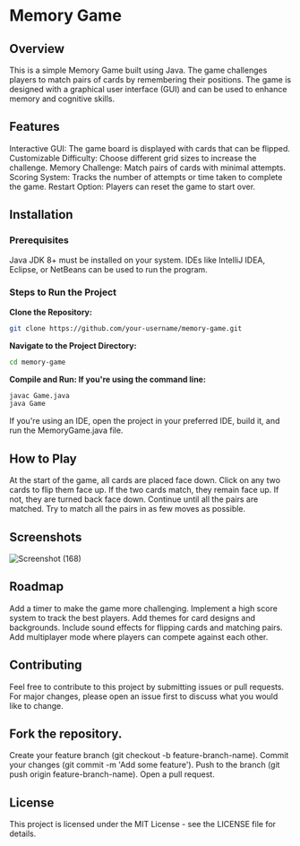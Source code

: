 
  # Memory Game
  ## Overview
This is a simple Memory Game built using Java. The game challenges players to match pairs of cards by remembering their positions. The game is designed with a graphical user interface (GUI) and can be used to enhance memory and cognitive skills.

## Features
Interactive GUI: The game board is displayed with cards that can be flipped.
Customizable Difficulty: Choose different grid sizes to increase the challenge.
Memory Challenge: Match pairs of cards with minimal attempts.
Scoring System: Tracks the number of attempts or time taken to complete the game.
Restart Option: Players can reset the game to start over.
## Installation
### Prerequisites
Java JDK 8+ must be installed on your system.
IDEs like IntelliJ IDEA, Eclipse, or NetBeans can be used to run the program.
### Steps to Run the Project
**Clone the Repository:**

  ```bash
  git clone https://github.com/your-username/memory-game.git
  ```
**Navigate to the Project Directory:**
```bash
cd memory-game
```
**Compile and Run: If you're using the command line:**

```bash
javac Game.java
java Game
```
If you're using an IDE, open the project in your preferred IDE, build it, and run the MemoryGame.java file.

## How to Play
At the start of the game, all cards are placed face down.
Click on any two cards to flip them face up.
If the two cards match, they remain face up. If not, they are turned back face down.
Continue until all the pairs are matched.
Try to match all the pairs in as few moves as possible.
## Screenshots
<!-- Add screenshots of your game here --> <!-- Example: -->
![Screenshot (168)](https://github.com/user-attachments/assets/80b93a71-29b9-4ddc-9ada-338a11ed57a0)

## Roadmap
Add a timer to make the game more challenging.
Implement a high score system to track the best players.
Add themes for card designs and backgrounds.
Include sound effects for flipping cards and matching pairs.
Add multiplayer mode where players can compete against each other.
## Contributing
Feel free to contribute to this project by submitting issues or pull requests. For major changes, please open an issue first to discuss what you would like to change.

## Fork the repository.
Create your feature branch (git checkout -b feature-branch-name).
Commit your changes (git commit -m 'Add some feature').
Push to the branch (git push origin feature-branch-name).
Open a pull request.
## License
This project is licensed under the MIT License - see the LICENSE file for details.

